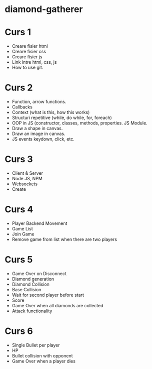 # diamond-gatherer

# Curs 1
- Creare fisier html
- Creare fisier css
- Creare fisier js
- Link intre html, css, js
- How to use git.

# Curs 2
- Function, arrow functions.
- Callbacks
- Context (what is this, how this works)
- Structuri repetitive (while, do while, for, foreach)
- OOP in JS (constructor, classes, methods, properties. JS Module.
- Draw a shape in canvas.
- Draw an image in canvas.
- JS events keydown, click, etc.

# Curs 3
- Client & Server
- Node JS, NPM
- Websockets
- Create

# Curs 4
+ Player Backend Movement
+ Game List
+ Join Game
+ Remove game from list when there are two players

# Curs 5
+ Game Over on Disconnect
+ Diamond generation
+ Diamond Collision
+ Base Collision
+ Wait for second player before start
+ Score
+ Game Over when all diamonds are collected
+ Attack functionality

# Curs 6
+ Single Bullet per player
+ HP
+ Bullet collision with opponent
+ Game Over when a player dies
